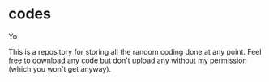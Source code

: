 # codes

Yo

This is a repository for storing all the random coding done at any point.
Feel free to download any code but don't upload any without my permission (which you won't get anyway).
